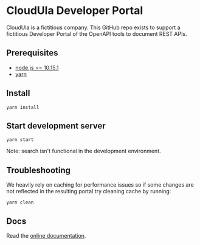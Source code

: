 # CloudUla Developer Portal

CloudUla is a fictitious company. This GitHub repo exists to support a fictitious Developer 
Portal of the OpenAPI tools to document REST APIs.

## Prerequisites

- [node.js >= 10.15.1](https://nodejs.org/en/)
- [yarn](https://yarnpkg.com/en/)

## Install

    yarn install

## Start development server

    yarn start

Note: search isn't functional in the development environment.

## Troubleshooting

We heavily rely on caching for performance issues so if some changes are not reflected in the resulting portal try cleaning cache by running:

    yarn clean

## Docs

Read the [online documentation](https://docs.redoc.ly/developer-portal/introduction/).


